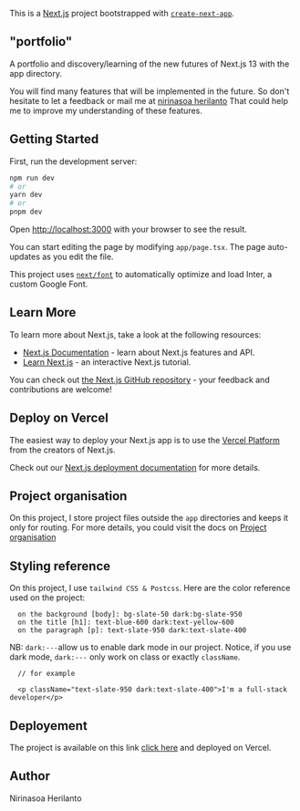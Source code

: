 This is a [Next.js](https://nextjs.org/) project bootstrapped with [`create-next-app`](https://github.com/vercel/next.js/tree/canary/packages/create-next-app).

## "portfolio"

A portfolio and discovery/learning of the new futures of Next.js 13 with the app directory.

You will find many features that will be implemented in the future. So don't hesitate to let a feedback or mail me at [nirinasoa herilanto](mailto:nirinasoa.herilanto@gmail.com) That could help me to improve my understanding of these features.

## Getting Started

First, run the development server:

```bash
npm run dev
# or
yarn dev
# or
pnpm dev
```

Open [http://localhost:3000](http://localhost:3000) with your browser to see the result.

You can start editing the page by modifying `app/page.tsx`. The page auto-updates as you edit the file.

This project uses [`next/font`](https://nextjs.org/docs/basic-features/font-optimization) to automatically optimize and load Inter, a custom Google Font.

## Learn More

To learn more about Next.js, take a look at the following resources:

- [Next.js Documentation](https://nextjs.org/docs) - learn about Next.js features and API.
- [Learn Next.js](https://nextjs.org/learn) - an interactive Next.js tutorial.

You can check out [the Next.js GitHub repository](https://github.com/vercel/next.js/) - your feedback and contributions are welcome!

## Deploy on Vercel

The easiest way to deploy your Next.js app is to use the [Vercel Platform](https://vercel.com/new?utm_medium=default-template&filter=next.js&utm_source=create-next-app&utm_campaign=create-next-app-readme) from the creators of Next.js.

Check out our [Next.js deployment documentation](https://nextjs.org/docs/deployment) for more details.

## Project organisation

On this project, I store project files outside the `app` directories and keeps it only for routing. For more details, you could visit the docs on [Project organisation](https://nextjs.org/docs/app/building-your-application/routing/colocation#store-project-files-outside-of-app)

## Styling reference

On this project, I use `tailwind CSS & Postcss`. Here are the color reference used on the project:

```
  on the background [body]: bg-slate-50 dark:bg-slate-950
  on the title [h1]: text-blue-600 dark:text-yellow-600
  on the paragraph [p]: text-slate-950 dark:text-slate-400
```

NB: `dark:---`allow us to enable dark mode in our project. Notice, if you use dark mode, `dark:---` only work on class or exactly `className`.

```
  // for example

  <p className="text-slate-950 dark:text-slate-400">I'm a full-stack developer</p>
```

## Deployement

The project is available on this link [click here](https://nirinasoa-herilanto.vercel.app/) and deployed on Vercel.

## Author

Nirinasoa Herilanto

